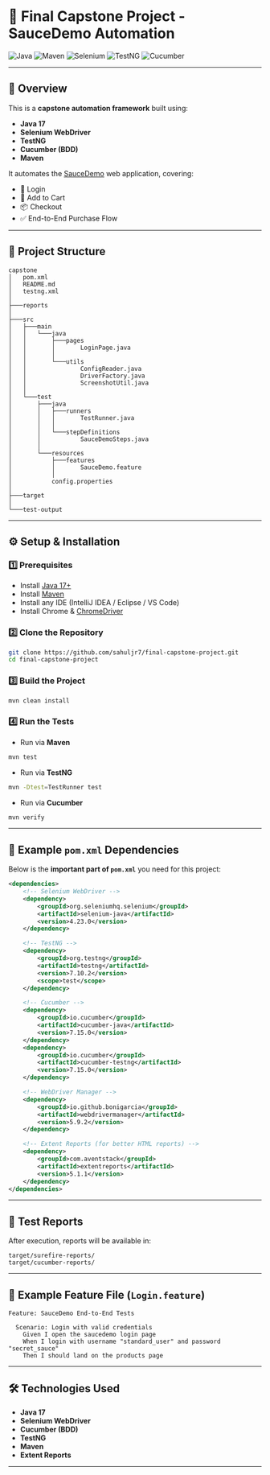 # 🚀 Final Capstone Project - SauceDemo Automation

![Java](https://img.shields.io/badge/Java-17-blue?style=flat-square&logo=java)
![Maven](https://img.shields.io/badge/Maven-Build-orange?style=flat-square&logo=apachemaven)
![Selenium](https://img.shields.io/badge/Selenium-Automation-brightgreen?style=flat-square&logo=selenium)
![TestNG](https://img.shields.io/badge/TestNG-Testing-yellow?style=flat-square)
![Cucumber](https://img.shields.io/badge/Cucumber-BDD-green?style=flat-square&logo=cucumber)

---

## 📖 Overview
This is a **capstone automation framework** built using:
- **Java 17**
- **Selenium WebDriver**
- **TestNG**
- **Cucumber (BDD)**
- **Maven**

It automates the [SauceDemo](https://www.saucedemo.com/) web application, covering:
- 🔑 Login  
- 🛒 Add to Cart  
- 📦 Checkout  
- ✅ End-to-End Purchase Flow  

---

## 📂 Project Structure

```
capstone
│   pom.xml
│   README.md
│   testng.xml
│
├───reports
│
├───src
│   ├───main
│   │   └───java
│   │       ├───pages
│   │       │       LoginPage.java
│   │       │
│   │       └───utils
│   │               ConfigReader.java
│   │               DriverFactory.java
│   │               ScreenshotUtil.java
│   │
│   └───test
│       ├───java
│       │   ├───runners
│       │   │       TestRunner.java
│       │   │
│       │   └───stepDefinitions
│       │           SauceDemoSteps.java
│       │
│       └───resources
│           ├───features
│           │       SauceDemo.feature
│           │
│           config.properties
│
├───target
│
└───test-output

````

---

## ⚙️ Setup & Installation

### 1️⃣ Prerequisites
- Install [Java 17+](https://adoptium.net/)
- Install [Maven](https://maven.apache.org/)
- Install any IDE (IntelliJ IDEA / Eclipse / VS Code)
- Install Chrome & [ChromeDriver](https://chromedriver.chromium.org/)

### 2️⃣ Clone the Repository
```bash
git clone https://github.com/sahuljr7/final-capstone-project.git
cd final-capstone-project
````

### 3️⃣ Build the Project

```bash
mvn clean install
```

### 4️⃣ Run the Tests

* Run via **Maven**

```bash
mvn test
```

* Run via **TestNG**

```bash
mvn -Dtest=TestRunner test
```

* Run via **Cucumber**

```bash
mvn verify
```

---

## 📌 Example `pom.xml` Dependencies

Below is the **important part of `pom.xml`** you need for this project:

```xml
<dependencies>
    <!-- Selenium WebDriver -->
    <dependency>
        <groupId>org.seleniumhq.selenium</groupId>
        <artifactId>selenium-java</artifactId>
        <version>4.23.0</version>
    </dependency>

    <!-- TestNG -->
    <dependency>
        <groupId>org.testng</groupId>
        <artifactId>testng</artifactId>
        <version>7.10.2</version>
        <scope>test</scope>
    </dependency>

    <!-- Cucumber -->
    <dependency>
        <groupId>io.cucumber</groupId>
        <artifactId>cucumber-java</artifactId>
        <version>7.15.0</version>
    </dependency>
    <dependency>
        <groupId>io.cucumber</groupId>
        <artifactId>cucumber-testng</artifactId>
        <version>7.15.0</version>
    </dependency>

    <!-- WebDriver Manager -->
    <dependency>
        <groupId>io.github.bonigarcia</groupId>
        <artifactId>webdrivermanager</artifactId>
        <version>5.9.2</version>
    </dependency>

    <!-- Extent Reports (for better HTML reports) -->
    <dependency>
        <groupId>com.aventstack</groupId>
        <artifactId>extentreports</artifactId>
        <version>5.1.1</version>
    </dependency>
</dependencies>
```

---

## 🧪 Test Reports

After execution, reports will be available in:

```
target/surefire-reports/
target/cucumber-reports/
```

---

## 📌 Example Feature File (`Login.feature`)

```gherkin
Feature: SauceDemo End-to-End Tests

  Scenario: Login with valid credentials
    Given I open the saucedemo login page
    When I login with username "standard_user" and password "secret_sauce"
    Then I should land on the products page
```

---

## 🛠️ Technologies Used

* **Java 17**
* **Selenium WebDriver**
* **Cucumber (BDD)**
* **TestNG**
* **Maven**
* **Extent Reports**

---

